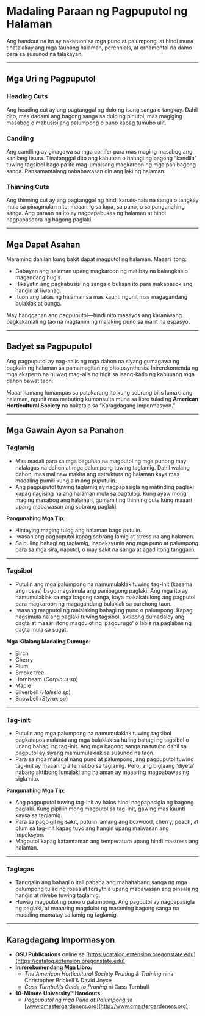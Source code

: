 # Madaling Paraan ng Pagpuputol ng Halaman

Ang handout na ito ay nakatuon sa mga puno at palumpong, at hindi muna tinatalakay ang mga taunang halaman, perennials, at ornamental na damo para sa susunod na talakayan.

---

## Mga Uri ng Pagpuputol

### Heading Cuts

Ang heading cut ay ang pagtanggal ng dulo ng isang sanga o tangkay. Dahil dito, mas dadami ang bagong sanga sa dulo ng pinutol; mas magiging masabog o mabusisi ang palumpong o puno kapag tumubo ulit.

### Candling

Ang candling ay ginagawa sa mga conifer para mas maging masabog ang kanilang itsura. Tinatanggal dito ang kabuuan o bahagi ng bagong “kandila” tuwing tagsibol bago pa ito mag-umpisang magkaroon ng mga panibagong sanga. Pansamantalang nababawasan din ang laki ng halaman.

### Thinning Cuts

Ang thinning cut ay ang pagtanggal ng hindi kanais-nais na sanga o tangkay mula sa pinagmulan nito, maaaring sa lupa, sa puno, o sa pangunahing sanga. Ang paraan na ito ay nagpapabukas ng halaman at hindi nagpapasobra ng bagong paglaki.

---

## Mga Dapat Asahan

Maraming dahilan kung bakit dapat magputol ng halaman. Maaari itong:

- Gabayan ang halaman upang magkaroon ng matibay na balangkas o magandang hugis.
- Hikayatin ang pagkabusisi ng sanga o buksan ito para makapasok ang hangin at liwanag.
- Ituon ang lakas ng halaman sa mas kaunti ngunit mas magagandang bulaklak at bunga.

May hangganan ang pagpuputol—hindi nito maaayos ang karaniwang pagkakamali ng tao na magtanim ng malaking puno sa maliit na espasyo.

---

## Badyet sa Pagpuputol

Ang pagpuputol ay nag-aalis ng mga dahon na siyang gumagawa ng pagkain ng halaman sa pamamagitan ng photosynthesis. Inirerekomenda ng mga eksperto na huwag mag-alis ng higit sa isang-katlo ng kabuuang mga dahon bawat taon.

Maaari lamang lumampas sa patakarang ito kung sobrang bilis lumaki ang halaman, ngunit mas mabuting kumonsulta muna sa libro tulad ng **American Horticultural Society** na nakatala sa “Karagdagang Impormasyon.”

---

## Mga Gawain Ayon sa Panahon

### Taglamig

- Mas madali para sa mga baguhan na magputol ng mga punong may nalalagas na dahon at mga palumpong tuwing taglamig. Dahil walang dahon, mas malinaw makita ang estruktura ng halaman kaya mas madaling pumili kung alin ang puputulin.
- Ang pagpuputol tuwing taglamig ay nagpapasigla ng matinding paglaki kapag nagising na ang halaman mula sa pagtulog. Kung ayaw mong maging masabog ang halaman, gumamit ng thinning cuts kung maaari upang mabawasan ang sobrang paglaki.

**Pangunahing Mga Tip:**

- Hintaying maging tulog ang halaman bago putulin.
- Iwasan ang pagpuputol kapag sobrang lamig at stress na ang halaman.
- Sa huling bahagi ng taglamig, inspeksyunin ang mga puno at palumpong para sa mga sira, naputol, o may sakit na sanga at agad itong tanggalin.

---

### Tagsibol

- Putulin ang mga palumpong na namumulaklak tuwing tag-init (kasama ang rosas) bago magsimula ang panibagong paglaki. Ang mga ito ay namumulaklak sa mga bagong sanga, kaya makakatulong ang pagputol para magkaroon ng magagandang bulaklak sa parehong taon.
- Iwasang magputol ng malalaking bahagi ng puno o palumpong. Kapag nagsimula na ang paglaki tuwing tagsibol, aktibong dumadaloy ang dagta at maaari itong magdulot ng ‘pagdurugo’ o labis na paglabas ng dagta mula sa sugat.

**Mga Kilalang Madaling Dumugo:**

- Birch
- Cherry
- Plum
- Smoke tree
- Hornbeam (*Carpinus sp*)
- Maple
- Silverbell (*Halesia sp*)
- Snowbell (*Styrax sp*)

---

### Tag-init

- Putulin ang mga palumpong na namumulaklak tuwing tagsibol pagkatapos malanta ang mga bulaklak sa huling bahagi ng tagsibol o unang bahagi ng tag-init. Ang mga bagong sanga na tutubo dahil sa pagputol ay siyang mamumulaklak sa susunod na taon.
- Para sa mga matagal nang puno at palumpong, ang pagpuputol tuwing tag-init ay maaaring alternatibo sa taglamig. Pero, ang biglaang ‘diyeta’ habang aktibong lumalaki ang halaman ay maaaring magpabawas ng sigla nito.

**Pangunahing Mga Tip:**

- Ang pagpuputol tuwing tag-init ay halos hindi nagpapasigla ng bagong paglaki. Kung pipiliin mong magputol sa tag-init, gawing mas kaunti kaysa sa taglamig.
- Para sa pagpigil ng sakit, putulin lamang ang boxwood, cherry, peach, at plum sa tag-init kapag tuyo ang hangin upang maiwasan ang impeksyon.
- Magputol kapag katamtaman ang temperatura upang hindi mastress ang halaman.

---

### Taglagas

- Tanggalin ang bahagi o itali pababa ang mahahabang sanga ng mga palumpong tulad ng rosas at forsythia upang mabawasan ang pinsala ng hangin at niyebe tuwing taglamig.
- Huwag magputol ng puno o palumpong. Ang pagputol ay nagpapasigla ng paglaki, at maaaring magdulot ng maraming bagong sanga na madaling mamatay sa lamig ng taglamig.

---

## Karagdagang Impormasyon

- **OSU Publications** online sa [https://catalog.extension.oregonstate.edu](https://catalog.extension.oregonstate.edu)
- **Inirerekomendang Mga Libro:**
  - *The American Horticultural Society Pruning & Training* nina Christopher Brickell & David Joyce
  - *Cass Turnbull’s Guide to Pruning* ni Cass Turnbull
- **10-Minute University™ Handouts:**
  - *Pagpuputol ng mga Puno at Palumpong* sa [www.cmastergardeners.org](http://www.cmastergardeners.org)
